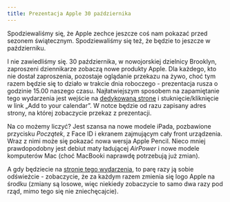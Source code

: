 ```yaml
---
title: Prezentacja Apple 30 października
---
```


Spodziewaliśmy się, że Apple zechce jeszcze coś nam pokazać przed sezonem świątecznym. Spodziewaliśmy się też, że będzie to jeszcze w październiku.

I nie zawiedliśmy się. 30 października, w nowojorskiej dzielnicy Brooklyn, zaproszeni dziennikarze zobaczą nowe produkty Apple. Dla każdego, kto nie dostał zaproszenia, pozostaje oglądanie przekazu na żywo, choć tym razem będzie się to działo w trakcie dnia roboczego - prezentacja rusza o godzinie 15.00 naszego czasu. Najłatwiejszym sposobem na zapamiętanie tego wydarzenia jest wejście na [dedykowaną stronę](https://www.apple.com/apple-events/) i stuknięcie/kliknięcie w link „Add to your calendar”. W notce będzie od razu zapisany adres strony, na której zobaczycie przekaz z prezentacji.

Na co możemy liczyć? Jest szansa na nowe modele iPada, pozbawione przycisku *Początek*, z Face ID i ekranem zajmującym cały front urządzenia. Wraz z nimi może się pokazać nowa wersja Apple Pencil. Nieco mniej prawdopodobny jest debiut maty ładującej *AirPower* i nowe modele komputerów Mac (choć MacBooki naprawdę potrzebują już zmian).

A gdy będziecie na [stronie tego wydarzenia](https://www.apple.com/apple-events/), to parę razy ją sobie odświeżcie - zobaczycie, że za każdym razem zmienia się logo Apple na środku (zmiany są losowe, więc niekiedy zobaczycie to samo dwa razy pod rząd, mimo tego się nie zniechęcajcie).
